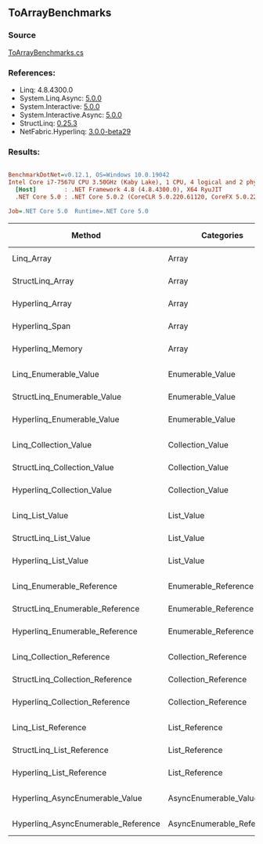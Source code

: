 ﻿## ToArrayBenchmarks

### Source
[ToArrayBenchmarks.cs](../NetFabric.Hyperlinq.Benchmarks/Benchmarks/ToArrayBenchmarks.cs)

### References:
- Linq: 4.8.4300.0
- System.Linq.Async: [5.0.0](https://www.nuget.org/packages/System.Linq.Async/5.0.0)
- System.Interactive: [5.0.0](https://www.nuget.org/packages/System.Interactive/5.0.0)
- System.Interactive.Async: [5.0.0](https://www.nuget.org/packages/System.Interactive.Async/5.0.0)
- StructLinq: [0.25.3](https://www.nuget.org/packages/StructLinq/0.25.3)
- NetFabric.Hyperlinq: [3.0.0-beta29](https://www.nuget.org/packages/NetFabric.Hyperlinq/3.0.0-beta29)

### Results:
``` ini

BenchmarkDotNet=v0.12.1, OS=Windows 10.0.19042
Intel Core i7-7567U CPU 3.50GHz (Kaby Lake), 1 CPU, 4 logical and 2 physical cores
  [Host]        : .NET Framework 4.8 (4.8.4300.0), X64 RyuJIT
  .NET Core 5.0 : .NET Core 5.0.2 (CoreCLR 5.0.220.61120, CoreFX 5.0.220.61120), X64 RyuJIT

Job=.NET Core 5.0  Runtime=.NET Core 5.0  

```
|                              Method |                Categories | Count |        Mean |    Error |   StdDev | Ratio | RatioSD |  Gen 0 | Gen 1 | Gen 2 | Allocated |
|------------------------------------ |-------------------------- |------ |------------:|---------:|---------:|------:|--------:|-------:|------:|------:|----------:|
|                          Linq_Array |                     Array |   100 |    49.33 ns | 0.233 ns | 0.206 ns |  1.00 |    0.00 | 0.2027 |     - |     - |     424 B |
|                    StructLinq_Array |                     Array |   100 |    79.71 ns | 0.426 ns | 0.398 ns |  1.62 |    0.01 | 0.2027 |     - |     - |     424 B |
|                     Hyperlinq_Array |                     Array |   100 |    30.57 ns | 0.090 ns | 0.075 ns |  0.62 |    0.00 | 0.2027 |     - |     - |     424 B |
|                      Hyperlinq_Span |                     Array |   100 |    28.22 ns | 0.294 ns | 0.275 ns |  0.57 |    0.01 | 0.2027 |     - |     - |     424 B |
|                    Hyperlinq_Memory |                     Array |   100 |    30.64 ns | 0.181 ns | 0.160 ns |  0.62 |    0.00 | 0.2027 |     - |     - |     424 B |
|                                     |                           |       |             |          |          |       |         |        |       |       |           |
|               Linq_Enumerable_Value |          Enumerable_Value |   100 |   887.10 ns | 2.480 ns | 2.071 ns |  1.00 |    0.00 | 0.5655 |     - |     - |    1184 B |
|         StructLinq_Enumerable_Value |          Enumerable_Value |   100 |   900.66 ns | 1.904 ns | 1.687 ns |  1.02 |    0.00 | 0.2174 |     - |     - |     456 B |
|          Hyperlinq_Enumerable_Value |          Enumerable_Value |   100 |   517.63 ns | 1.854 ns | 1.644 ns |  0.58 |    0.00 | 0.2174 |     - |     - |     456 B |
|                                     |                           |       |             |          |          |       |         |        |       |       |           |
|               Linq_Collection_Value |          Collection_Value |   100 |    43.34 ns | 0.245 ns | 0.204 ns |  1.00 |    0.00 | 0.2027 |     - |     - |     424 B |
|         StructLinq_Collection_Value |          Collection_Value |   100 |   893.50 ns | 2.616 ns | 2.184 ns | 20.62 |    0.10 | 0.2174 |     - |     - |     456 B |
|          Hyperlinq_Collection_Value |          Collection_Value |   100 |    59.69 ns | 0.736 ns | 0.652 ns |  1.38 |    0.02 | 0.2180 |     - |     - |     456 B |
|                                     |                           |       |             |          |          |       |         |        |       |       |           |
|                     Linq_List_Value |                List_Value |   100 |    45.11 ns | 0.201 ns | 0.168 ns |  1.00 |    0.00 | 0.2027 |     - |     - |     424 B |
|               StructLinq_List_Value |                List_Value |   100 |   243.02 ns | 0.931 ns | 0.871 ns |  5.39 |    0.03 | 0.2027 |     - |     - |     424 B |
|                Hyperlinq_List_Value |                List_Value |   100 |    42.65 ns | 0.234 ns | 0.196 ns |  0.95 |    0.01 | 0.2027 |     - |     - |     424 B |
|                                     |                           |       |             |          |          |       |         |        |       |       |           |
|           Linq_Enumerable_Reference |      Enumerable_Reference |   100 |   702.23 ns | 2.098 ns | 1.860 ns |  1.00 |    0.00 | 0.5655 |     - |     - |    1184 B |
|     StructLinq_Enumerable_Reference |      Enumerable_Reference |   100 |   724.75 ns | 2.218 ns | 1.852 ns |  1.03 |    0.00 | 0.2174 |     - |     - |     456 B |
|      Hyperlinq_Enumerable_Reference |      Enumerable_Reference |   100 |   789.74 ns | 2.514 ns | 2.099 ns |  1.12 |    0.00 | 0.2174 |     - |     - |     456 B |
|                                     |                           |       |             |          |          |       |         |        |       |       |           |
|           Linq_Collection_Reference |      Collection_Reference |   100 |    43.89 ns | 0.609 ns | 0.569 ns |  1.00 |    0.00 | 0.2027 |     - |     - |     424 B |
|     StructLinq_Collection_Reference |      Collection_Reference |   100 |   725.74 ns | 2.660 ns | 2.488 ns | 16.54 |    0.22 | 0.2174 |     - |     - |     456 B |
|      Hyperlinq_Collection_Reference |      Collection_Reference |   100 |    49.80 ns | 0.642 ns | 0.570 ns |  1.13 |    0.02 | 0.2142 |     - |     - |     448 B |
|                                     |                           |       |             |          |          |       |         |        |       |       |           |
|                 Linq_List_Reference |            List_Reference |   100 |    44.96 ns | 0.119 ns | 0.100 ns |  1.00 |    0.00 | 0.2027 |     - |     - |     424 B |
|           StructLinq_List_Reference |            List_Reference |   100 |   719.31 ns | 2.610 ns | 2.442 ns | 16.00 |    0.07 | 0.2174 |     - |     - |     456 B |
|            Hyperlinq_List_Reference |            List_Reference |   100 |    45.09 ns | 0.962 ns | 0.853 ns |  1.00 |    0.02 | 0.2027 |     - |     - |     424 B |
|                                     |                           |       |             |          |          |       |         |        |       |       |           |
|     Hyperlinq_AsyncEnumerable_Value |     AsyncEnumerable_Value |   100 | 1,661.99 ns | 3.493 ns | 3.268 ns |     ? |       ? | 0.5646 |     - |     - |    1184 B |
|                                     |                           |       |             |          |          |       |         |        |       |       |           |
| Hyperlinq_AsyncEnumerable_Reference | AsyncEnumerable_Reference |   100 | 2,308.43 ns | 6.064 ns | 5.375 ns |     ? |       ? | 0.5836 |     - |     - |    1224 B |

